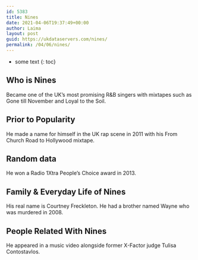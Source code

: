 ```yaml
---
id: 5383
title: Nines
date: 2021-04-06T19:37:49+00:00
author: Laima
layout: post
guid: https://ukdataservers.com/nines/
permalink: /04/06/nines/
---
```


* some text
{: toc}


## Who is Nines
                  
                  
                  
Became one of the UK&#8217;s most promising R&B singers with mixtapes such as Gone till November and Loyal to the Soil.
                  
              
            
              
            
                
                
                
## Prior to Popularity
                  
                  
                  
He made a name for himself in the UK rap scene in 2011 with his From Church Road to Hollywood mixtape.
                  
              
            
              
            
                
                
                
## Random data
                  
                  
                  
He won a Radio 1Xtra People&#8217;s Choice award in 2013.
                  
              
            
              
            
                
                
                
## Family & Everyday Life of Nines
                  
                  
                  
His real name is Courtney Freckleton. He had a brother named Wayne who was murdered in 2008.
                  
              
            
              
            
                
                
                
## People Related With Nines
                  
                  
                  
He appeared in a music video alongside former X-Factor judge Tulisa Contostavlos.
                  
              
            
              
            
                
              
            
              
              
            
            
              
            
          
          
          